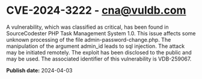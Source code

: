 # CVE-2024-3222 - cna@vuldb.com

A vulnerability, which was classified as critical, has been found in SourceCodester PHP Task Management System 1.0. This issue affects some unknown processing of the file admin-password-change.php. The manipulation of the argument admin_id leads to sql injection. The attack may be initiated remotely. The exploit has been disclosed to the public and may be used. The associated identifier of this vulnerability is VDB-259067.

**Publish date:** 2024-04-03
